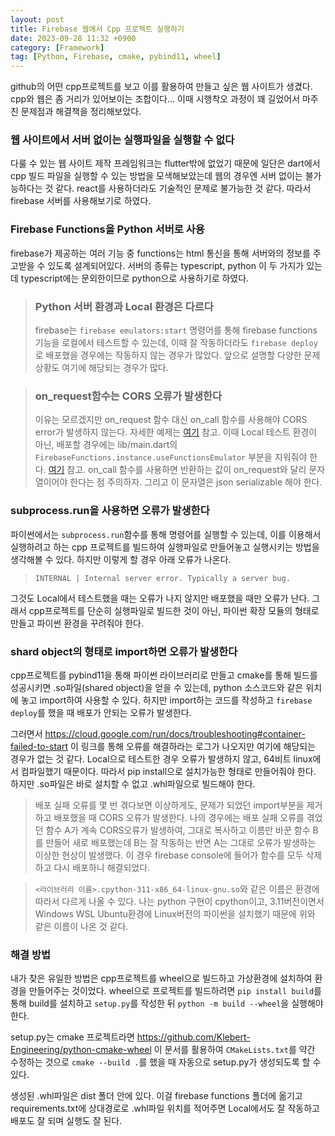 ```yaml
---
layout: post
title: Firebase 웹에서 Cpp 프로젝트 실행하기
date: 2023-09-28 11:32 +0900
category: [Framework]
tag: [Python, Firebase, cmake, pybind11, wheel]
---
```


github의 어떤 cpp프로젝트를 보고 이를 활용하여 만들고 싶은 웹 사이트가 생겼다. cpp와 웹은 좀 거리가 있어보이는 조합이다... 이때 시행착오 과정이 꽤 길었어서 마주친 문제점과 해결책을 정리해보았다.

### 웹 사이트에서 서버 없이는 실행파일을 실행할 수 없다

다룰 수 있는 웹 사이트 제작 프레임워크는 flutter밖에 없었기 때문에 일단은 dart에서 cpp 빌드 파일을 실행할 수 있는 방법을 모색해보았는데 웹의 경우엔 서버 없이는 불가능하다는 것 같다. react를 사용하더라도 기술적인 문제로 불가능한 것 같다. 따라서 firebase 서버를 사용해보기로 하였다.

### Firebase Functions을 Python 서버로 사용

firebase가 제공하는 여러 기능 중 functions는 html 통신을 통해 서버와의 정보를 주고받을 수 있도록 설계되어있다. 서버의 종류는 typescript, python 이 두 가지가 있는데 typescript에는 문외한이므로 python으로 사용하기로 하였다.

>### Python 서버 환경과 Local 환경은 다르다
>firebase는 `firebase emulators:start` 명령어를 통해 firebase functions 기능을 로컬에서 테스트할 수 있는데, 이때 잘 작동하더라도 `firebase deploy`로 배포했을 경우에는 작동하지 않는 경우가 많았다. 앞으로 설명할 다양한 문제 상황도 여기에 해당되는 경우가 많다.

>### on_request함수는 CORS 오류가 발생한다
>이유는 모르겠지만 on_request 함수 대신 on_call 함수를 사용해야 CORS error가 발생하지 않는다. 자세한 예제는 [여기](https://github.com/seokjin1013/flutter-web-firebase-func-python-example) 참고. 이때 Local 테스트 환경이 아닌, 배포할 경우에는 lib/main.dart의 `FirebaseFunctions.instance.useFunctionsEmulator` 부분을 지워줘야 한다. [여기](https://github.com/seokjin1013/flutter-web-firebase-func-python-example/blob/master/lib/main.dart#L13C35-L13C35) 참고. on_call 함수를 사용하면 반환하는 값이 on_request와 달리 문자열이어야 한다는 점 주의하자. 그리고 이 문자열은 json serializable 해야 한다.

### subprocess.run을 사용하면 오류가 발생한다

파이썬에서는 `subprocess.run`함수를 통해 명령어를 실행할 수 있는데, 이를 이용해서 실행하려고 하는 cpp 프로젝트를 빌드하여 실행파일로 만들어놓고 실행시키는 방법을 생각해볼 수 있다. 하지만 이렇게 할 경우 아래 오류가 나온다.

>`INTERNAL | Internal server error. Typically a server bug.`

그것도 Local에서 테스트했을 때는 오류가 나지 않지만 배포했을 때만 오류가 난다. 그래서 cpp프로젝트를 단순히 실행파일로 빌드한 것이 아닌, 파이썬 확장 모듈의 형태로 만들고 파이썬 환경을 꾸려줘야 한다.

### shard object의 형태로 import하면 오류가 발생한다

cpp프로젝트를 pybind11을 통해 파이썬 라이브러리로 만들고 cmake를 통해 빌드를 성공시키면 .so파일(shared object)을 얻을 수 있는데, python 소스코드와 같은 위치에 놓고 import하여 사용할 수 있다. 하지만 import하는 코드를 작성하고 `firebase deploy`를 했을 때 배포가 안되는 오류가 발생한다.

그러면서 <https://cloud.google.com/run/docs/troubleshooting#container-failed-to-start> 이 링크를 통해 오류를 해결하라는 로그가 나오지만 여기에 해당되는 경우가 없는 것 같다. Local으로 테스트한 경우 오류가 발생하지 않고, 64비트 linux에서 컴파일했기 때문이다. 따라서 pip install으로 설치가능한 형태로 만들어줘야 한다. 하지만 .so파일은 바로 설치할 수 없고 .whl파일으로 빌드해야 한다.

>배포 실패 오류를 몇 번 겪다보면 이상하게도, 문제가 되었던 import부분을 제거하고 배포했을 때 CORS 오류가 발생한다. 나의 경우에는 배포 실패 오류를 겪었던 함수 A가 계속 CORS오류가 발생하여, 그대로 복사하고 이름만 바꾼 함수 B를 만들어 새로 배포했는데 B는 잘 작동하는 반면 A는 그대로 오류가 발생하는 이상한 현상이 발생했다. 이 경우 firebase console에 들어가 함수를 모두 삭제하고 다시 배포하니 해결되었다.

>`<라이브러리 이름>.cpython-311-x86_64-linux-gnu.so`와 같은 이름은 환경에 따라서 다르게 나올 수 있다. 나는 python 구현이 cpython이고, 3.11버전이면서 Windows WSL Ubuntu환경에 Linux버전의 파이썬을 설치했기 때문에 위와 같은 이름이 나온 것 같다.


### 해결 방법

내가 찾은 유일한 방법은 cpp프로젝트를 wheel으로 빌드하고 가상환경에 설치하여 환경을 만들어주는 것이었다. wheel으로 프로젝트를 빌드하려면 `pip install build`를 통해 build를 설치하고 `setup.py`를 작성한 뒤 `python -m build --wheel`을 실행해야 한다.

setup.py는 cmake 프로젝트라면 <https://github.com/Klebert-Engineering/python-cmake-wheel> 이 문서를 활용하여 `CMakeLists.txt`를 약간 수정하는 것으로 `cmake --build .`를 했을 때 자동으로 setup.py가 생성되도록 할 수 있다.

생성된 .whl파일은 dist 폴더 안에 있다. 이걸 firebase functions 폴더에 옮기고 requirements.txt에 상대경로로 .whl파일 위치를 적어주면 Local에서도 잘 작동하고 배포도 잘 되며 실행도 잘 된다.